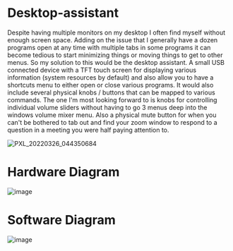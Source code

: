 # Desktop-assistant
Despite having multiple monitors on my desktop I often find myself without enough screen space. Adding on the issue that I generally have a dozen programs open at any time with multiple tabs in some programs it can become tedious to start minimizing things or moving things to get to other menus. So my solution to this would be the desktop assistant. A small USB connected device with a TFT touch screen for displaying various information (system resources by default) and also allow you to have a shortcuts menu to either open or close various programs. It would also include several physical knobs / buttons that can be mapped to various commands. The one I'm most looking forward to is knobs for controlling individual volume sliders without having to go 3 menus deep into the windows volume mixer menu. Also a physical mute button for when you can't be bothered to tab out and find your zoom window to respond to a question in a meeting you were half paying attention to. 

![PXL_20220326_044350684](https://user-images.githubusercontent.com/2941745/160225601-41b54152-6427-4133-a9db-b2604b1dd2d7.jpg)

# Hardware Diagram
![image](https://user-images.githubusercontent.com/2941745/160225525-d3e4e846-bf26-4341-abd1-50667cf58d89.png)

# Software Diagram
![image](https://user-images.githubusercontent.com/2941745/160248096-4a5f606a-2c58-4992-ad0a-55a40a709383.png)

